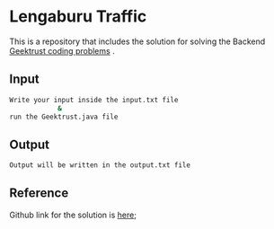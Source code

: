 # Lengaburu Traffic

This is a repository that includes the solution for solving the Backend [Geektrust coding problems](https://www.geektrust.in/coding-problem/backend/traffic) .

## Input

```bash
Write your input inside the input.txt file 
            &
run the Geektrust.java file
```

## Output

```bash
Output will be written in the output.txt file
```
## Reference

Github link for the solution is [here](https://github.com/Sanjay1149/Lengaburu-Traffic);